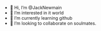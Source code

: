 - 👋 Hi, I’m @JackNewmain
- 👀 I’m interested in it world
- 🌱 I’m currently learning github
- 💞️ I’m looking to collaborate on soulmates.


<!---
JackNewmain/JackNewmain is a ✨ special ✨ repository because its `README.md` (this file) appears on your GitHub profile.
You can click the Preview link to take a look at your changes.
--->
